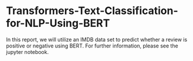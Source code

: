 # Transformers-Text-Classification-for-NLP-Using-BERT

In this report, we will utilize an IMDB data set to predict whether a review is positive or negative using BERT. For further information, please see the jupyter notebook.
